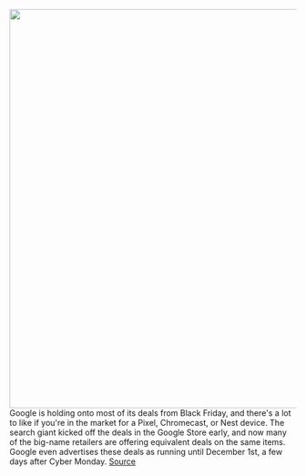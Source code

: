 <img src='https://cdn.vox-cdn.com/thumbor/P3CeuyyvWhnx2GfihBbEBTLwFOo=/0x0:3000x2000/1200x800/filters:focal(1260x760:1740x1240)/cdn.vox-cdn.com/uploads/chorus_image/image/70164963/dseifert_4748_nest_doorbell_cam_battery_13.6.jpg' width='700px' /><br/>
Google is holding onto most of its deals from Black Friday, and there's a lot to like if you're in the market for a Pixel, Chromecast, or Nest device. The search giant kicked off the deals in the Google Store early, and now many of the big-name retailers are offering equivalent deals on the same items. Google even advertises these deals as running until December 1st, a few days after Cyber Monday.
<a href='https://www.theverge.com/22788031/google-black-friday-2021-deals-cyber-monday'> Source <a/>